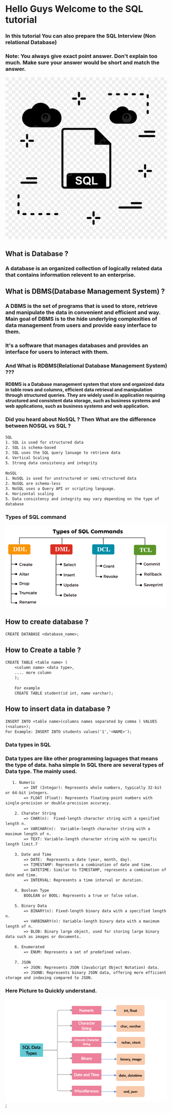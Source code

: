 # Hello Guys Welcome to the SQL tutorial

### In this tutorial You can also prepare the SQL Interview (Non relational Database)

### Note: You always give exact point answer. Don't explain too much. Make sure your answer would be short and match the answer.


![alt text](./sql.jpg)


## What is Database ?

### A database is an organized collection of logically related data that contains information relevent to an enterprise.

## What is DBMS(Database Management System) ?
### A DBMS is the set of programs that is used to store, retrieve and manipulate the data in convenient and efficient and way. Main goal of DBMS is to the hide underlying complexities of data management from users and provide easy interface to them.
### It's a software that manages databases and provides an interface for users to interact with them.


### And What is RDBMS(Relational Database Management System) ???
#### RDBMS is a Database management system that store and organized data in table rows and columns, efficient data retrieval and manipulation through structured queries. They are widely used in application requiring structured and consistent data storage, such as business systems and web applications, such as business systems and web application.


### Did you heard about NoSQL ? Then What are the difference between NOSQL vs SQL ?

```
SQL 
1. SQL is used for structured data
2. SQL is schema-based
3. SQL uses the SQL query lanuage to retrieve data
4. Vertical Scaling 
5. Strong data consistency and integrity

NoSQL
1. NoSQL is used for unstructured or semi-structured data
2. NoSQL are schema-less
3. NoSQL uses a Query API or scripting language.
4. Horizontal scaling
5. Data consistency and integrity may vary depending on the type of database
```



### Types of SQL command 
![alt text](./types-of-sql-commands.png)


## How to create database ?
```
CREATE DATABASE <database_name>;
``` 

## How to Create a table ?
```
CREATE TABLE <table name> (
    <column name> <data type>,
    .... more column
    );

    For example 
    CREATE TABLE student(id int, name varchar);
```

## How to insert data in database ?
```
INSERT INTO <table name>(columns names separated by comma ) VALUES (<values>);
For Example: INSERT INTO students values('1','<NAME>');
```

### Data types in SQL 
###  Data types are like other programming laguages that means the type of data. haha simple In SQL there are several types of Data type. The mainly used.
```
   1. Numeric 
        => INT (Integar): Represents whole numbers, typically 32-bit or 64-bit integers.
        => FLOAT (Float): Represents floating-point numbers with single-precision or double-precision accuracy.
    
    2. Charater String 
        => CHAR(n):  Fixed-length character string with a specified length n.
        => VARCHAR(n):  Variable-length character string with a maximum length of n.
        => TEXT: Variable-length character string with no specific length limit.7
    
    3. Date and Time
        => DATE:  Represents a date (year, month, day).
        => TIMESTAMP: Represents a combination of date and time.
        => DATETIME: Similar to TIMESTAMP, represents a combination of date and time.
        => INTERVAL: Represents a time interval or duration.

    4. Boolean Type
        BOOLEAN or BOOL: Represents a true or false value.
    
    5. Binary Data 
        => BINARY(n): Fixed-length binary data with a specified length n.
        => VARBINARY(n): Variable-length binary data with a maximum length of n.
        => BLOB: Binary large object, used for storing large binary data such as images or documents.
    
    6. Enumerated
        => ENUM: Represents a set of predefined values.

    7. JSON 
        => JSON: Represents JSON (JavaScript Object Notation) data.
        => JSONB: Represents binary JSON data, offering more efficient storage and indexing compared to JSON.

```

### Here Picture to Quickly understand.

![alt text](./dataTypes.png);